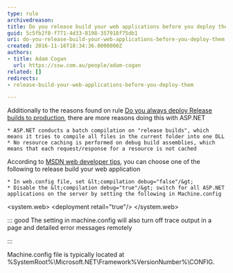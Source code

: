 ```yaml
---
type: rule
archivedreason: 
title: Do you release build your web applications before you deploy them?
guid: 5c5fb2f8-f771-4d33-8198-357918f75db1
uri: do-you-release-build-your-web-applications-before-you-deploy-them
created: 2016-11-16T18:34:36.0000000Z
authors:
- title: Adam Cogan
  url: https://ssw.com.au/people/adam-cogan
related: []
redirects:
- release-build-your-web-applications-before-you-deploy-them

---
```


Additionally to the reasons found on rule [Do you always deploy Release builds to production](/_layouts/15/FIXUPREDIRECT.ASPX?WebId=3dfc0e07-e23a-4cbb-aac2-e778b71166a2&amp;TermSetId=07da3ddf-0924-4cd2-a6d4-a4809ae20160&amp;TermId=2e8cdcb8-70e6-4fbe-b255-4d81b8b74125), there are more reasons doing this with ASP.NET

    * ASP.NET conducts a batch compilation on "release builds", which means it tries to compile all files in the current folder into one DLL
    * No resource caching is performed on debug build assemblies, which means that each request/response for a resource is not cached

According to [MSDN web developer tips](https&#58;//blogs.msdn.microsoft.com/), you can choose one of the following to release build your web application

    * In web.config file, set &lt;compilation debug="false"/&gt;
    * Disable the &lt;compilation debug="true"/&gt; switch for all ASP.NET applications on the server by setting the following in Machine.config


<!--endintro-->

&lt;system.web&gt; &lt;deployment retail="true"/&gt; &lt;/system.web&gt;


::: good
The setting in machine.config will also turn off trace output in a page and detailed error messages remotely

:::


Machine.config file is typically located at %SystemRoot%\Microsoft.NET\Framework\%VersionNumber%\CONFIG.
